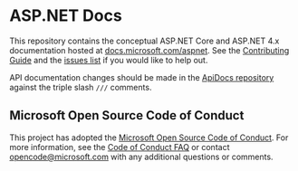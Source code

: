 # ASP.NET Docs

This repository contains the conceptual ASP.NET Core and ASP.NET 4.x documentation hosted at [docs.microsoft.com/aspnet](https://docs.microsoft.com/aspnet). See the [Contributing Guide](CONTRIBUTING.md) and the [issues list](https://github.com/aspnet/Docs/issues) if you would like to help out.

API documentation changes should be made in the [ApiDocs repository](https://github.com/aspnet/ApiDocs) against the triple slash `///` comments.

## Microsoft Open Source Code of Conduct

This project has adopted the [Microsoft Open Source Code of Conduct](https://opensource.microsoft.com/codeofconduct/).
For more information, see the [Code of Conduct FAQ](https://opensource.microsoft.com/codeofconduct/faq/) or contact [opencode@microsoft.com](mailto:opencode@microsoft.com) with any additional questions or comments.
